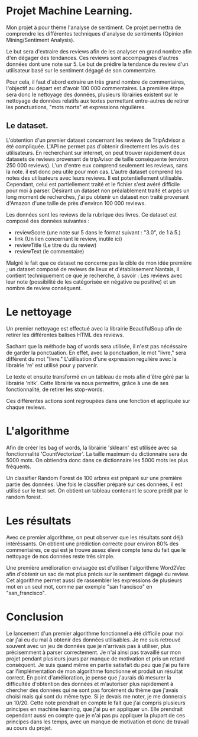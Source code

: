 # Projet Machine Learning.

Mon projet à pour thème l'analyse de sentiment.
Ce projet permettra de comprendre les différentes techniques d'analyse de sentiments (Opinion Mining/Sentiment Analysis).

Le but sera d'extraire des reviews afin de les analyser en grand nombre afin d'en dégager des tendances.
Ces reviews sont accompagnés d'autres données dont une note sur 5.
Le but de prédire la tendance du review d'un utilisateur basé sur le sentiment dégagé de son commentaire.

Pour cela, il faut d'abord extraire un très grand nombre de commentaires, l'objectif au départ est d'avoir 100 000 commentaires.
La première étape sera donc le nettoyage des données, plusieurs librairies existent sur le nettoyage de données relatifs aux textes permettant entre-autres de retirer les ponctuations, "mots morts" et expressions régulières.

## Le dataset.

L'obtention d'un premier dataset concernant les reviews de TripAdvisor a été compliquée. L'API ne permet pas d'obtenir directement les avis des utilisateurs. En recherchant sur internet, on peut trouver rapidement deux datasets de reviews provenant de tripAvisor de taille conséquente (environ 250 000 reviews). L'un d'entre eux comprend seulement les reviews, sans la note. il est donc peu utile pour mon cas. L'autre dataset comprend les notes des utilisateurs avec leurs reviews. Il est potentiellement utilisable. Cependant, celui est partiellement traité et le fichier s'est avéré difficile pour moi à parser.
Désirant un dataset non préalablement traité et arpès un long moment de recherches, j'ai pu obtenir un dataset non traité provenant d'Amazon d'une taille de près d'environ 100 000 reviews.

Les données sont les reviews de la rubrique des livres.
Ce dataset est composé des données suivantes :
 - reviewScore (une note sur 5 dans le format suivant : "3.0", de 1 à 5.)
 - link (Un lien concernant le review, inutile ici)
 - reviewTitle (Le titre du du review)
 - reviewText (le commentaire)

Malgré le fait que ce dataset ne concerne pas la cible de mon idée première ; un dataset composé de reviews de lieux et d'établissement Nantais, il contient techniquement ce que je recherche, à savoir : Les reviews avec leur note (possibilité de les catégorisée en négative ou positive) et un nombre de review conséquent.

# Le nettoyage

Un premier nettoyage est effectué avec la librairie BeautifulSoup afin de retirer les différentes balises HTML des reviews.

Sachant que la méthode bag of words sera utilisée, il n'est pas nécéssaire de garder la ponctuation. En effet, avec la ponctuation, le mot "livre," sera différent du mot "livre."
L'utilisation d'une expression regulière avec la librairie 're' est utilisé pour y parvenir.

Le texte et ensuite transformé en un tableau de mots afin d'être géré par la librairie 'nltk'.
Cette librairie va nous permettre, grâce à une de ses fonctionnalité, de retirer les stop-words.

Ces différentes actions sont regroupées dans une fonction et appliquée sur chaque reviews.

# L'algorithme

Afin de créer les bag of words, la librairie 'sklearn' est utilisée avec sa fonctionnalité 'CountVectorizer'.
La taille maximum du dictionnaire sera de 5000 mots. On obtiendra donc dans ce dictionnaire les 5000 mots les plus fréquents.

Un classifier Random Forest de 100 arbres est préparé sur une première partie des données.
Une fois le classifier préparé sur ces données, il est utilisé sur le test set.
On obtient un tableau contenant le score prédit par le random forest.

# Les résultats

Avec ce premier algorithme, on peut observer que les résultats sont déjà intéréssants. On obtient une prédiction correcte pour environ 80% des commentaires, ce qui est je trouve assez élevé compte tenu du fait que le nettoyage de nos données reste très simple.

Une première amélioration envisagée est d'utiliser l'algorithme Word2Vec afin d'obtenir un sac de mot plus précis sur le sentiment dégagé du review. Cet algorithme permet aussi de rassembler les expressions de plusieurs mot en un seul mot, comme par exemple "san francisco" en "san_francisco".

# Conclusion

Le lancement d'un premier algorithme fonctionnel a été difficile pour moi car j'ai eu du mal à obtenir des données utilisables. Je me suis retrouvé souvent avec un jeu de données que je n'arrivais pas à utiliser, plus précisemment à parser correctement. Je n'ai ainsi pas travaillé sur mon projet pendant plusieurs jours par manque de motivation et pris un retard conséquent. Je suis quand même en partie satisfait du peu que j'ai pu faire car l'implémentation de mon algorithme fonctionne et produit un résultat correct. En point d'amélioration, je pense que j'aurais dû mesurer la difficultée d'obtention des données et m'autoriser plus rapidement à chercher des données qui ne sont pas forcément du thème que j'avais choisi mais qui sont du même type. Si je devais me noter, je me donnerais un 10/20. Cette note prendrait en compte le fait que j'ai compris plusieurs principes en machine learning, que j'ai pu en appliquer un. Elle prendrait cependant aussi en compte que je n'ai pas pu appliquer la plupart de ces principes dans les temps, avec un manque de motivation et donc de travail au cours du projet.
